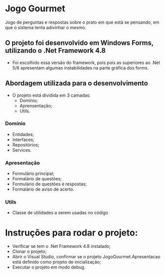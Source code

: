 # Jogo Gourmet
Jogo de perguntas e respostas sobre o prato em que está se pensando, em que o sistema tenta adivinhar o mesmo.

## O projeto foi desenvolvido em Windows Forms, utilizando o .Net Framework 4.8
- Foi escolhido essa versão do framework, pois pois as superiores ao .Net 5/6 apresentam algumas instabilidades na parte gráfica dos forms.

## Abordagem utilizada para o desenvolvimento
- O projeto está dividida em 3 camadas:
  - Domínio;
  - Aprensentação;
  - Utils.

### Domínio 
- Entidades;
- Interfaces;
- Repositórios;
- Services.

### Apresentação
- Formulário principal;
- Formalário de questões;
- Formulário de questões e respostas;
- Formalário de aviso de acerto.

### Utils
- Classe de utilidades a serem usadas no código

# Instruções para rodar o projeto:
- Verificar se tem o .Net Framework 4.8 instalado;
- Clonar o projeto;
- Abrir o Visual Studio, confirmar se o projeto JogoGourmet.Apresentacao está definido como projeto de inicialização;
- Executar o projeto em modo debug.
 
